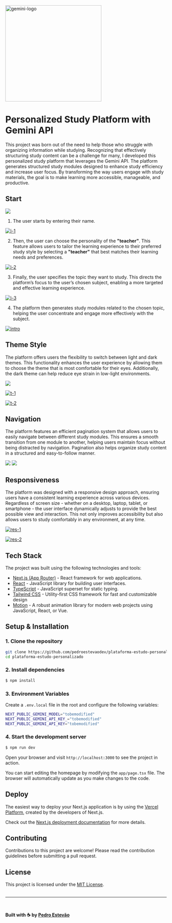 <img src="https://i.ibb.co/kyyN1nB/gemini-logo.png" width="300" alt="gemini-logo" border="0" />

# Personalized Study Platform with Gemini API

This project was born out of the need to help those who struggle with organizing information while studying. Recognizing that effectively structuring study content can be a challenge for many, I developed this personalized study platform that leverages the Gemini API. The platform generates structured study modules designed to enhance study efficiency and increase user focus. By transforming the way users engage with study materials, the goal is to make learning more accessible, manageable, and productive.

## Start

<img src="https://media.giphy.com/media/v1.Y2lkPTc5MGI3NjExZjdzYzZpaGUxb3MwdHg2cHQwaXJvZ28yN2xzbHkwdDc0N2xrZDBmMiZlcD12MV9pbnRlcm5hbF9naWZfYnlfaWQmY3Q9Zw/LuOaXpJfthT7wfIugM/giphy.gif" border="0" />

1. The user starts by entering their name.
   
<a href="https://ibb.co/QffzVfY"><img src="https://i.ibb.co/wRR3qRp/i-1.png" alt="i-1" border="0"></a>

2. Then, the user can choose the personality of the **"teacher"**. This feature allows users to tailor the learning experience to their preferred study style by selecting a **"teacher"** that best matches their learning needs and preferences.
   
<a href="https://ibb.co/D7wMr5F"><img src="https://i.ibb.co/fCrND4W/i-2.png" alt="i-2" border="0"></a>

3. Finally, the user specifies the topic they want to study. This directs the platform’s focus to the user’s chosen subject, enabling a more targeted and effective learning experience.
   
<a href="https://ibb.co/gzjPp6N"><img src="https://i.ibb.co/wM0wXYV/i-3.png" alt="i-3" border="0"></a>

4. The platform then generates study modules related to the chosen topic, helping the user concentrate and engage more effectively with the subject.

<a href="https://ibb.co/BV2VhqG"><img src="https://i.ibb.co/TBMBQm1/intro.png" alt="intro" border="0"></a>

## Theme Style

The platform offers users the flexibility to switch between light and dark themes. This functionality enhances the user experience by allowing them to choose the theme that is most comfortable for their eyes. Additionally, the dark theme can help reduce eye strain in low-light environments.

<img src="https://media.giphy.com/media/v1.Y2lkPTc5MGI3NjExaHA4MWl6cHFtMnB1enYyNnRoczR2M3VwcHJxajZmcXpqZ2VqN3JucyZlcD12MV9pbnRlcm5hbF9naWZfYnlfaWQmY3Q9Zw/lyELig6S5T5om6HbgU/giphy.gif" border="0" />

<a href="https://ibb.co/NrJ6VBn" style="width: 50%;"><img src="https://i.ibb.co/0K6jDbV/t-1.png" alt="t-1" border="0"></a>
   
<a href="https://ibb.co/gtfCsVL" style="width: 50%;"><img src="https://i.ibb.co/nQYShCN/t-2.png" alt="t-2" border="0"></a>

## Navigation

The platform features an efficient pagination system that allows users to easily navigate between different study modules. This ensures a smooth transition from one module to another, helping users maintain focus without being distracted by navigation. Pagination also helps organize study content in a structured and easy-to-follow manner.

<img src="https://media.giphy.com/media/v1.Y2lkPTc5MGI3NjExMzd3dzB1NzdmeWg5YzU5c2tyNHJoa3d5M21sNmZreWV6djNoamZ3eSZlcD12MV9pbnRlcm5hbF9naWZfYnlfaWQmY3Q9Zw/EGPJUteiwgyrzrHagn/giphy.gif" border="0" />

<img src="https://media.giphy.com/media/v1.Y2lkPTc5MGI3NjExamFyYnRtcG9vNWJjbGY5MG9pdGFqbTJ6Y3B6ZHF3enlpMzBoemd4ciZlcD12MV9pbnRlcm5hbF9naWZfYnlfaWQmY3Q9Zw/X4JcCAMEDLTuiwh1Xz/giphy.gif" border="0" />

## Responsiveness

The platform was designed with a responsive design approach, ensuring users have a consistent learning experience across various devices. Regardless of screen size - whether on a desktop, laptop, tablet, or smartphone - the user interface dynamically adjusts to provide the best possible view and interaction. This not only improves accessibility but also allows users to study comfortably in any environment, at any time.

<a href="https://ibb.co/bsrqZ7H"><img src="https://i.ibb.co/D97syLG/res-1.png" alt="res-1" border="0"></a>

<a href="https://ibb.co/qCz8txq"><img src="https://i.ibb.co/1M3NDby/res-2.png" alt="res-2" border="0"></a>

## Tech Stack

The project was built using the following technologies and tools:

- [Next.js (App Router)](https://nextjs.org/) - React framework for web applications.
- [React](https://react.dev/) - JavaScript library for building user interfaces.
- [TypeScript](https://www.typescriptlang.org/) - JavaScript superset for static typing.
- [Tailwind CSS](https://tailwindcss.com/) - Utility-first CSS framework for fast and customizable design
- [Motion](https://motion.dev/) - A robust animation library for modern web projects using JavaScript, React, or Vue.

## Setup & Installation

### 1. Clone the repository

```bash
git clone https://github.com/pedroestevaodev/plataforma-estudo-personalizado.git
cd plataforma-estudo-personalizado
```

### 2. Install dependencies

```bash
$ npm install
```

### 3. Environment Variables

Create a `.env.local` file in the root and configure the following variables:

```bash
NEXT_PUBLIC_GEMINI_MODEL="tobemodified"
NEXT_PUBLIC_GEMINI_API_KEY_="tobemodified"
NEXT_PUBLIC_GEMINI_API_KEY="tobemodified"
```

### 4. Start the development server

```bash
$ npm run dev
```

Open your browser and visit `http://localhost:3000` to see the project in action.

You can start editing the homepage by modifying the `app/page.tsx` file. The browser will automatically update as you make changes to the code.

## Deploy

The easiest way to deploy your Next.js application is by using the [Vercel Platform](https://vercel.com/new), created by the developers of Next.js.

Check out the [Next.js deployment documentation](https://nextjs.org/docs/deployment) for more details.

## Contributing

Contributions to this project are welcome! Please read the contribution guidelines before submitting a pull request.

## License

This project is licensed under the [MIT License](https://mit-license.org/).  
<br />

---

<br />

**Built with ☕ by [Pedro Estevão](https://www.pedroestevao.com)**





